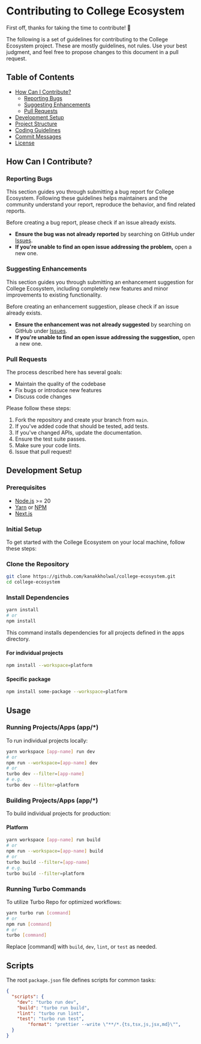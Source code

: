 # Contributing to College Ecosystem

First off, thanks for taking the time to contribute! 🎉

The following is a set of guidelines for contributing to the College Ecosystem project. These are mostly guidelines, not rules. Use your best judgment, and feel free to propose changes to this document in a pull request.

## Table of Contents

- [How Can I Contribute?](#how-can-i-contribute)
  - [Reporting Bugs](#reporting-bugs)
  - [Suggesting Enhancements](#suggesting-enhancements)
  - [Pull Requests](#pull-requests)
- [Development Setup](#development-setup)
- [Project Structure](#project-structure)
- [Coding Guidelines](#coding-guidelines)
- [Commit Messages](#commit-messages)
- [License](#license)


## How Can I Contribute?

### Reporting Bugs

This section guides you through submitting a bug report for College Ecosystem. Following these guidelines helps maintainers and the community understand your report, reproduce the behavior, and find related reports.

Before creating a bug report, please check if an issue already exists.

- **Ensure the bug was not already reported** by searching on GitHub under [Issues](https://github.com/your-repo/college-ecosystem/issues).
- **If you're unable to find an open issue addressing the problem,** open a new one.

### Suggesting Enhancements

This section guides you through submitting an enhancement suggestion for College Ecosystem, including completely new features and minor improvements to existing functionality.

Before creating an enhancement suggestion, please check if an issue already exists.

- **Ensure the enhancement was not already suggested** by searching on GitHub under [Issues](https://github.com/your-repo/college-ecosystem/issues).
- **If you're unable to find an open issue addressing the suggestion,** open a new one.

### Pull Requests

The process described here has several goals:

- Maintain the quality of the codebase
- Fix bugs or introduce new features
- Discuss code changes

Please follow these steps:

1. Fork the repository and create your branch from `main`.
2. If you've added code that should be tested, add tests.
3. If you've changed APIs, update the documentation.
4. Ensure the test suite passes.
5. Make sure your code lints.
6. Issue that pull request!

## Development Setup

### Prerequisites

- [Node.js](https://nodejs.org/) >= 20
- [Yarn](https://yarnpkg.com/) or [NPM](https://docs.npmjs.com/downloading-and-installing-node-js-and-npm)
- [Next.js](https://nextjs.org/docs)

### Initial Setup

To get started with the College Ecosystem on your local machine, follow these steps:

### Clone the Repository

```bash
git clone https://github.com/kanakkholwal/college-ecosystem.git
cd college-ecosystem

```

### Install Dependencies

```bash
yarn install
# or
npm install
```

This command installs dependencies for all projects defined in the apps directory.

#### For individual projects

```bash
npm install --workspace=platform
```

#### Specific package

```bash
npm install some-package --workspace=platform
```

## Usage

### Running Projects/Apps (app/*)

To run individual projects locally:

```bash
yarn workspace [app-name] run dev
# or
npm run --workspace=[app-name] dev
# or
turbo dev --filter=[app-name]
# e.g.
turbo dev --filter=platform

```

### Building Projects/Apps (app/*)

To build individual projects for production:

#### Platform

```bash
yarn workspace [app-name] run build
# or
npm run --workspace=[app-name] build
# or
turbo build --filter=[app-name]
# e.g.
turbo build --filter=platform

```

### Running Turbo Commands

To utilize Turbo Repo for optimized workflows:

```bash
yarn turbo run [command]
# or 
npm run [command]
# or 
turbo [command]
```

Replace [command] with `build`, `dev`, `lint`, or `test` as needed.

## Scripts

The root `package.json` file defines scripts for common tasks:

```json
{
  "scripts": {
    "dev": "turbo run dev",
    "build": "turbo run build",
    "lint": "turbo run lint",
    "test": "turbo run test",
        "format": "prettier --write \"**/*.{ts,tsx,js,jsx,md}\"",
  }
}
```
